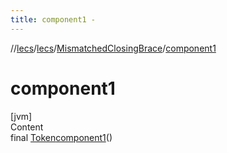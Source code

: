 ```yaml
---
title: component1 -
---
```

//[lecs](../../index.md)/[lecs](../index.md)/[MismatchedClosingBrace](index.md)/[component1](component1.md)



# component1  
[jvm]  
Content  
final [Token](../-token/index.md)[component1](component1.md)()  
  



